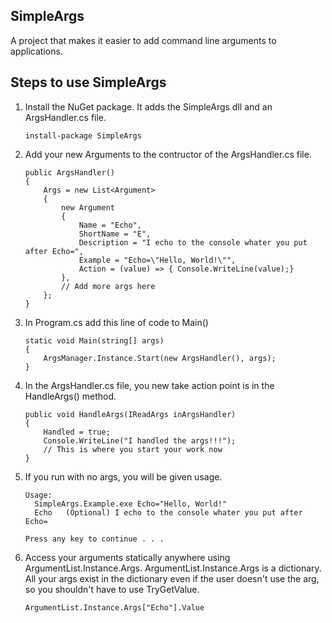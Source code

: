 ## SimpleArgs ##
A project that makes it easier to add command line arguments to applications.

## Steps to use SimpleArgs ##

1. Install the NuGet package. It adds the SimpleArgs dll and an ArgsHandler.cs file.

    ```
    install-package SimpleArgs
    ```

2. Add your new Arguments to the contructor of the ArgsHandler.cs file.

    ```
    public ArgsHandler()
    {
        Args = new List<Argument>
        {
            new Argument
            {
                Name = "Echo",
                ShortName = "E",
                Description = "I echo to the console whater you put after Echo=",
                Example = "Echo=\"Hello, World!\"",
                Action = (value) => { Console.WriteLine(value);}
            },
            // Add more args here
        };
    }
    ```

3. In Program.cs add this line of code to Main()

    ```
    static void Main(string[] args)
    {
        ArgsManager.Instance.Start(new ArgsHandler(), args);
    }
    ```

4. In the ArgsHandler.cs file, you new take action point is in the HandleArgs() method.

    ```
    public void HandleArgs(IReadArgs inArgsHandler)
    {
        Handled = true;
        Console.WriteLine("I handled the args!!!");
        // This is where you start your work now
    }
    ```

5. If you run with no args, you will be given usage.

    ```
    Usage:
      SimpleArgs.Example.exe Echo="Hello, World!"
      Echo   (Optional) I echo to the console whater you put after Echo=
    
    Press any key to continue . . .
    ```
6. Access your arguments statically anywhere using ArgumentList.Instance.Args. ArgumentList.Instance.Args is a dictionary. All your args exist in the dictionary even if the user doesn't use the arg, so you shouldn't have to use TryGetValue.
     
    ```
    ArgumentList.Instance.Args["Echo"].Value
    ```

